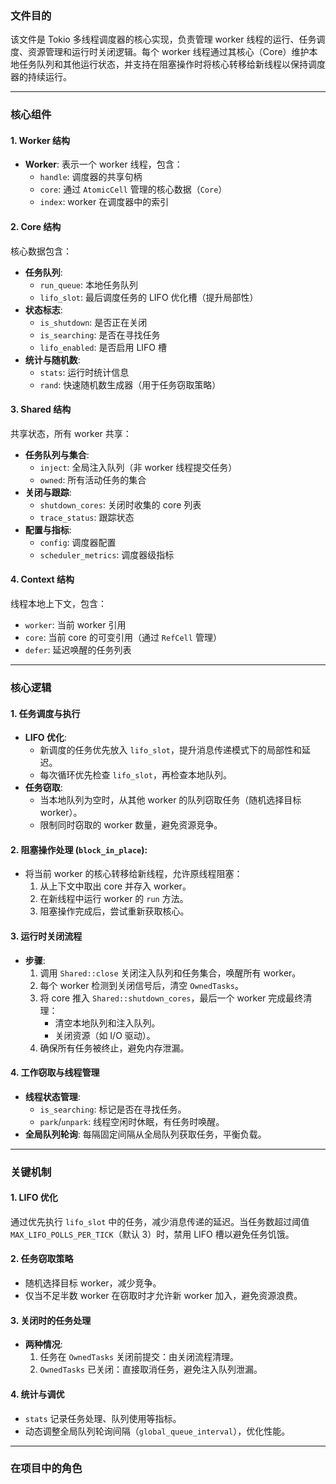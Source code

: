 ### 文件目的
该文件是 Tokio 多线程调度器的核心实现，负责管理 worker 线程的运行、任务调度、资源管理和运行时关闭逻辑。每个 worker 线程通过其核心（Core）维护本地任务队列和其他运行状态，并支持在阻塞操作时将核心转移给新线程以保持调度器的持续运行。

---

### 核心组件
#### 1. **Worker 结构**
- **Worker**: 表示一个 worker 线程，包含：
  - `handle`: 调度器的共享句柄
  - `core`: 通过 `AtomicCell` 管理的核心数据（`Core`）
  - `index`: worker 在调度器中的索引

#### 2. **Core 结构**
核心数据包含：
- **任务队列**:
  - `run_queue`: 本地任务队列
  - `lifo_slot`: 最后调度任务的 LIFO 优化槽（提升局部性）
- **状态标志**:
  - `is_shutdown`: 是否正在关闭
  - `is_searching`: 是否在寻找任务
  - `lifo_enabled`: 是否启用 LIFO 槽
- **统计与随机数**:
  - `stats`: 运行时统计信息
  - `rand`: 快速随机数生成器（用于任务窃取策略）

#### 3. **Shared 结构**
共享状态，所有 worker 共享：
- **任务队列与集合**:
  - `inject`: 全局注入队列（非 worker 线程提交任务）
  - `owned`: 所有活动任务的集合
- **关闭与跟踪**:
  - `shutdown_cores`: 关闭时收集的 core 列表
  - `trace_status`: 跟踪状态
- **配置与指标**:
  - `config`: 调度器配置
  - `scheduler_metrics`: 调度器级指标

#### 4. **Context 结构**
线程本地上下文，包含：
- `worker`: 当前 worker 引用
- `core`: 当前 core 的可变引用（通过 `RefCell` 管理）
- `defer`: 延迟唤醒的任务列表

---

### 核心逻辑
#### 1. **任务调度与执行**
- **LIFO 优化**:
  - 新调度的任务优先放入 `lifo_slot`，提升消息传递模式下的局部性和延迟。
  - 每次循环优先检查 `lifo_slot`，再检查本地队列。
- **任务窃取**:
  - 当本地队列为空时，从其他 worker 的队列窃取任务（随机选择目标 worker）。
  - 限制同时窃取的 worker 数量，避免资源竞争。

#### 2. **阻塞操作处理 (`block_in_place`)**:
- 将当前 worker 的核心转移给新线程，允许原线程阻塞：
  1. 从上下文中取出 core 并存入 worker。
  2. 在新线程中运行 worker 的 `run` 方法。
  3. 阻塞操作完成后，尝试重新获取核心。

#### 3. **运行时关闭流程**
- **步骤**:
  1. 调用 `Shared::close` 关闭注入队列和任务集合，唤醒所有 worker。
  2. 每个 worker 检测到关闭信号后，清空 `OwnedTasks`。
  3. 将 core 推入 `Shared::shutdown_cores`，最后一个 worker 完成最终清理：
     - 清空本地队列和注入队列。
     - 关闭资源（如 I/O 驱动）。
  4. 确保所有任务被终止，避免内存泄漏。

#### 4. **工作窃取与线程管理**
- **线程状态管理**:
  - `is_searching`: 标记是否在寻找任务。
  - `park`/`unpark`: 线程空闲时休眠，有任务时唤醒。
- **全局队列轮询**:
  每隔固定间隔从全局队列获取任务，平衡负载。

---

### 关键机制
#### 1. **LIFO 优化**
通过优先执行 `lifo_slot` 中的任务，减少消息传递的延迟。当任务数超过阈值 `MAX_LIFO_POLLS_PER_TICK`（默认 3）时，禁用 LIFO 槽以避免任务饥饿。

#### 2. **任务窃取策略**
- 随机选择目标 worker，减少竞争。
- 仅当不足半数 worker 在窃取时才允许新 worker 加入，避免资源浪费。

#### 3. **关闭时的任务处理**
- **两种情况**:
  1. 任务在 `OwnedTasks` 关闭前提交：由关闭流程清理。
  2. `OwnedTasks` 已关闭：直接取消任务，避免注入队列泄漏。

#### 4. **统计与调优**
- `stats` 记录任务处理、队列使用等指标。
- 动态调整全局队列轮询间隔（`global_queue_interval`），优化性能。

---

### 在项目中的角色